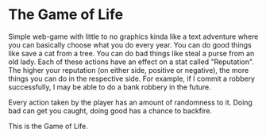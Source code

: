 # The Game of Life

Simple web-game with little to no graphics kinda like a text adventure where you can basically choose what you do every year.
You can do good things like save a cat from a tree.
You can do bad things like steal a purse from an old lady.
Each of these actions have an effect on a stat called "Reputation".
The higher your reputation (on either side, positive or negative), the more things you can do in the respective side.
For example, if I commit a robbery successfully, I may be able to do a bank robbery in the future.

Every action taken by the player has an amount of randomness to it.
Doing bad can get you caught, doing good has a chance to backfire.

This is the Game of Life.
